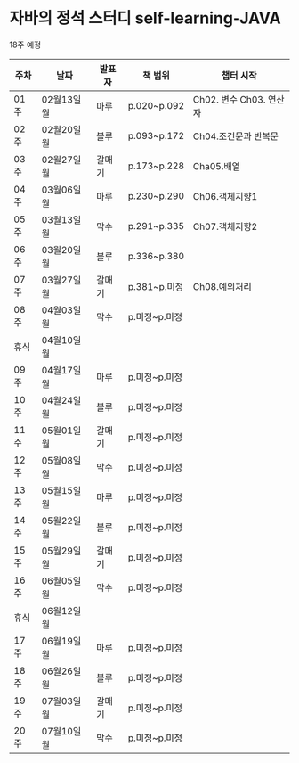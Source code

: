 # 자바의 정석 스터디 self-learning-JAVA
 
18주 예정 
 
|주차|날짜|발표자|책 범위| 챕터 시작 |
|--|--|--|--|--|
|01주|02월13일 월|마루|p.020~p.092| Ch02. 변수 Ch03. 연산자|
|02주|02월20일 월|블루|p.093~p.172| Ch04.조건문과 반복문|
|03주|02월27일 월|갈매기|p.173~p.228| Cha05.배열 |
|04주|03월06일 월|마루|p.230~p.290| Ch06.객체지향1 |
|05주|03월13일 월|막수|p.291~p.335| Ch07.객체지향2 |
|06주|03월20일 월|블루|p.336~p.380| |
|07주|03월27일 월|갈매기|p.381~p.미정| Ch08.예외처리 |
|08주|04월03일 월|막수|p.미정~p.미정|
|휴식|04월10일 월 | | | 
|09주|04월17일 월|마루|p.미정~p.미정|
|10주|04월24일 월|블루|p.미정~p.미정|
|11주|05월01일 월|갈매기|p.미정~p.미정|
|12주|05월08일 월|막수|p.미정~p.미정|
|13주|05월15일 월|마루|p.미정~p.미정|
|14주|05월22일 월|블루|p.미정~p.미정|
|15주|05월29일 월|갈매기|p.미정~p.미정|
|16주|06월05일 월|막수|p.미정~p.미정|
|휴식|06월12일 월| | | 
|17주|06월19일 월|마루|p.미정~p.미정|
|18주|06월26일 월|블루|p.미정~p.미정|
|19주|07월03일 월|갈매기|p.미정~p.미정|
|20주|07월10일 월|막수|p.미정~p.미정|
